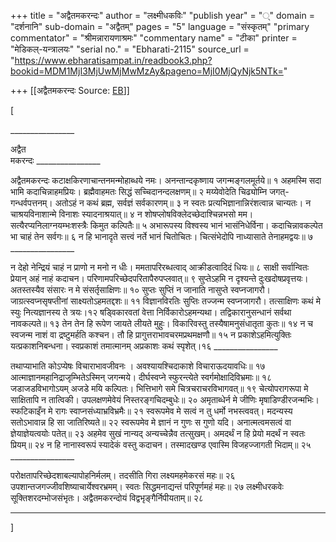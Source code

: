 +++
title = "अद्वैतमकरन्दः"
author = "लक्ष्मीधकविः"
"publish year" = "्"
domain = "दर्शनानि"
sub-domain = "अद्वैतम्"
pages = "5"
language = "संस्कृतम्"
"primary commentator" = "श्रीमन्नारायणाश्रमः"
"commentary name" = "टीका"
printer = "मेडिकल्-यन्त्रालयः"
"serial no." = "Ebharati-2115"
source_url = "https://www.ebharatisampat.in/readbook3.php?bookid=MDM1MjI3MjUwMjMwMzAy&pageno=MjI0MjQyNjk5NTk="

+++
[[अद्वैतमकरन्दः	Source: [EB](https://www.ebharatisampat.in/readbook3.php?bookid=MDM1MjI3MjUwMjMwMzAy&pageno=MjI0MjQyNjk5NTk=)]]

\[

\_\_\_\_\_\_\_\_\_\_\_\_\_\_\_\_

अद्वैत  
मकरन्दः \_\_\_\_\_\_\_\_\_\_\_\_\_\_\_\_

अद्वैतमकरन्दः कटाक्षकिरणाचान्तनमन्मोहाब्धये नमः। अनन्तान्दकृष्णाय जगन्मङ्गलमूर्तये॥ १ अहमस्मि सदा भामि कदाचिन्नाहमप्रियः। ब्रह्मैवाहमतः सिद्धं सच्चिदानन्दलक्षणम्॥ २ मय्येवोदेति चिढ्योम्नि जगत्-गन्धर्वपत्तनम्। अतोऽहं न कथं ब्रह्म, सर्वज्ञं सर्वकारणम्॥ ३ न स्वतः प्रत्यभिज्ञानान्निरंशत्वान्न चान्यतः। न चाश्रयविनाशान्मे विनाशः स्यादनाश्रयात्॥ ४ न शोषप्लोषविक्लेदच्छेदाश्चिन्नभसो मम। सत्यैरप्यनिलाग्नयम्भःशस्त्रैः किमुत कल्पितैः॥ ५ अभारूपस्य विश्वस्य भानं भासंनिधेर्विना। कदाचिन्नावकल्पेत भा चाहं तेन सर्वगः॥ ६ न हि भानादृते सत्त्वं नर्ते भानं चितोचितः। चित्संभेदोपि नाध्यासाते तेनाहमद्वयः॥ ७ \_\_\_\_\_\_\_\_\_\_\_\_\_\_\_\_

न देहो नेन्द्रियं चाहं न प्राणो न मनो न धीः। ममतापरिरब्धत्वाद् आक्रीडत्वादिदं धियः॥ ८ साक्षी सर्वान्वितः प्रेयान् अहं नाहं कदाचन। परिणामपरिच्छेदपरितापैरुपप्लवात्॥ ९ सुप्तेऽहमि न दृश्यन्ते दुःखदोषप्रवृत्तयः। अतस्तस्यैव संसारः न मे संसर्तृसाक्षिणः॥ १० सुप्तः सुप्तिं न जानाति नासुप्ते स्वप्नजागरौ। जाग्रत्स्वप्नसृषप्तीनां साक्ष्यतोऽहमतद्दशः॥ ११ विज्ञानविरतिः सुप्तिः तज्जन्म स्वप्नजागरौ। तत्साक्षिणः कथं मे स्युः नित्यज्ञानस्य ते त्रयः।१२ षड्विकारवतां वेत्ता निर्विकारोऽहमन्यथा। तद्विकारानुसन्धानं सर्वथा नावकल्पते॥ १३ तेन तेन हि रूपेण जायते लीयते मुहुः। विकारिवस्तु तस्यैषामनुसंधातृता कुतः॥ १४ न च स्वजन्म नाशं वा द्रष्टुमर्हति कश्चन। तौ हि प्रागुत्तराभावचरमप्रथमक्षणौ॥ १५ न प्रकाशेऽहमित्युक्तिः यत्प्रकाशनिबन्धना। स्वप्रकाशं तमात्मानम् अप्रकाशः कथं स्पृशेत्।१६ \_\_\_\_\_\_\_\_\_\_\_\_\_\_\_\_

तथाप्याभाति कोऽप्येषः विचाराभावजीवनः । अवश्यायश्चिदाकाशे विचाराऊदयावधिः॥ १७ आत्माज्ञानमहानिद्राजृम्भितेऽस्मिन् जगन्मये। दीर्घस्वप्ने स्फुरन्त्येते स्वर्गमोक्षादिविभ्रमाः॥ १८ जडाजडविभागोऽयम् अजडे मयि कल्पितः। भित्तिभागे समे चित्रचराचरविभागवत्॥ १९ चेत्योपरागरूपा मे साक्षितापि न तात्विकी। उपलक्षणमेवेयं निस्तरङ्गचिदम्बुधेः॥ २० अमृताब्धेर्न मे जीणिः मृषाडिण्डीरजन्मभिः। स्फटिकाइँन मे रागः स्वाप्नसंध्याभ्रविभ्रमैः॥ २१ स्वरूपमेव मे सत्वं न तु धर्मो नभस्त्ववत्। मदन्यस्य सतोऽभावान्न हि सा जातिरिष्यते॥ २२ स्वरूपमेव मे ज्ञानं न गुणः स गुणो यदि। अनात्मत्वमसत्वं वा ज्ञेयाज्ञेयत्वयोः पतेत्॥ २३ अहमेव सुखं नान्यद् अन्यच्चेन्नैव तत्सुखम्। अमदर्थं न हि प्रेयो मदर्थं न स्वतः प्रियम्॥ २४ न हि नानास्वरूपं स्यादेकं वस्तु कदाचन। तस्मादखण्ड एवास्मि विजहज्जागती भिदाम्॥ २५ \_\_\_\_\_\_\_\_\_\_\_\_\_\_\_\_

परोक्षतापरिच्छेदशाबल्यापोहनिर्मलम्। तदसीति गिरा लक्ष्यमहमेकरसं महः॥ २६ उपशान्तजगज्जीवशिष्याचार्येश्वरभ्रमम्। स्वतः सिद्धमनाद्यन्तं परिपूर्णमहं महः॥ २७ लक्ष्मीधरकवेः सूक्तिशरदम्भोजसंभृतः। अद्वैतमकरन्दोयं विद्वभृङ्गैर्निपीयताम्॥ २८

----------

\]
